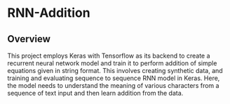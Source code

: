 # RNN-Addition
## Overview
This project employs Keras with Tensorflow as its backend to create a recurrent neural network model and train it to perform addition of simple equations given in string format. This involves creating synthetic data, and training and evaluating sequence to sequence RNN model in Keras. Here,  the model needs to understand the meaning of various characters from a sequence of text input and then learn addition from the data.